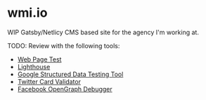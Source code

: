 # wmi.io

WIP Gatsby/Netlicy CMS based site for the agency I'm working at.

TODO: Review with the following tools:

- [Web Page Test](https://www.webpagetest.org/)
- [Lighthouse](https://www.webpagetest.org/lighthouse)
- [Google Structured Data Testing Tool](https://search.google.com/structured-data/testing-tool#url=https%3A%2F%2Fwmi.io)
- [Twitter Card Validator](https://cards-dev.twitter.com/validator)
- [Facebook OpenGraph Debugger](https://developers.facebook.com/tools/debug/sharing/?q=https%3A%2F%2Fwmi.io%2F)

